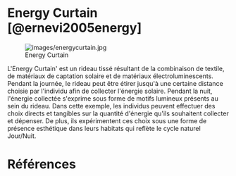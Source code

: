 # Energy Curtain [@ernevi2005energy]

<figure>
<img src="images/energycurtain.jpg" alt="images/energycurtain.jpg">
<figcaption>Energy Curtain</figcaption>
</figure>

L'Energy Curtain' est un rideau tissé résultant de la combinaison de textile, de matériaux de captation solaire et de matériaux électroluminescents. Pendant la journée, le rideau peut être étirer jusqu'à une certaine distance choisie par l'individu afin de collecter l'énergie solaire. Pendant la nuit, l'énergie collectée s'exprime sous forme de motifs lumineux présents au sein du rideau. Dans cette exemple, les individus peuvent effectuer des choix directs et tangibles sur la quantité d'énergie qu'ils souhaitent collecter et dépenser. De plus, ils expérimentent ces choix sous une forme de présence esthétique dans leurs habitats qui reflète le cycle naturel Jour/Nuit.

# Références